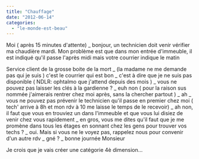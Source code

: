 ```yaml
---
title: "Chauffage"
date: "2012-06-14"
categories: 
  - "le-monde-est-beau"
---
```


Moi ( après 15 minutes d'attente) \_ bonjour, un technicien doit venir vérifier ma chaudière mardi. Mon problème est que dans mon entrée d'immeuble, il est indiqué qu'il passe l'après midi mais votre courrier indique le matin

Service client de la grosse boite de la mort \_ (la madame ne me demande pas qui je suis ) c'est le courrier qui est bon \_ c'est à dire que je ne suis pas disponible ( NDLR: ophtalmo que j'attend depuis des mois ) \_ vous ne pouvez pas laisser les clés à la gardienne ? \_ euh non ( pour la raison sus nommée j'aimerais rentrer chez moi après, sans la chercher partout ) \_ ah \_ vous ne pouvez pas prévenir le technicien qu'il passe en premier chez moi ( tech' arrive à 8h et mon rdv à 10 me laisse le temps de le recevoir) \_ ah non, il faut que vous en trouviez un dans l'immeuble et que vous lui disiez de venir chez vous rapidement \_ en gros, vous me dites qu'il faut que je me promène dans tous les étages en sonnant chez les gens pour trouver vos techs ? \_ oui. Mais si vous ne le voyez pas, rappelez nous pour convenir d'un autre rdv \_ gné ? \_ bonne journée Monsieur

Je crois que je vais créer une catégorie 4è dimension...
